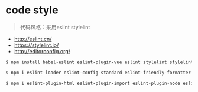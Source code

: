# code style
> 代码风格：采用eslint stylelint

- http://eslint.cn/
- https://stylelint.io/
- http://editorconfig.org/


```sh
$ npm install babel-eslint eslint-plugin-vue eslint stylelint stylelint-config-standard --save-dev

$ npm i eslint-loader eslint-config-standard eslint-friendly-formatter --save-dev

$ npm i eslint-plugin-html eslint-plugin-import eslint-plugin-node eslint-plugin-promise eslint-plugin-standard --save-dev
```


